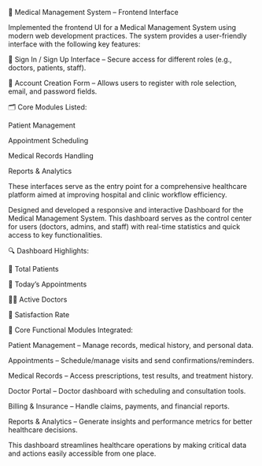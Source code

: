 🏥 Medical Management System – Frontend Interface

Implemented the frontend UI for a Medical Management System using modern web development practices. The system provides a user-friendly interface with the following key features:

🔐 Sign In / Sign Up Interface – Secure access for different roles (e.g., doctors, patients, staff).

👤 Account Creation Form – Allows users to register with role selection, email, and password fields.

🗂️ Core Modules Listed:

Patient Management

Appointment Scheduling

Medical Records Handling

Reports & Analytics

These interfaces serve as the entry point for a comprehensive healthcare platform aimed at improving hospital and clinic workflow efficiency.

Designed and developed a responsive and interactive Dashboard for the Medical Management System. This dashboard serves as the control center for users (doctors, admins, and staff) with real-time statistics and quick access to key functionalities.

🔍 Dashboard Highlights:

👥 Total Patients 

📅 Today’s Appointments 

🧑‍⚕️ Active Doctors 

💯 Satisfaction Rate 


🧩 Core Functional Modules Integrated:

Patient Management – Manage records, medical history, and personal data.

Appointments – Schedule/manage visits and send confirmations/reminders.

Medical Records – Access prescriptions, test results, and treatment history.

Doctor Portal – Doctor dashboard with scheduling and consultation tools.

Billing & Insurance – Handle claims, payments, and financial reports.

Reports & Analytics – Generate insights and performance metrics for better healthcare decisions.


This dashboard streamlines healthcare operations by making critical data and actions easily accessible from one place.
